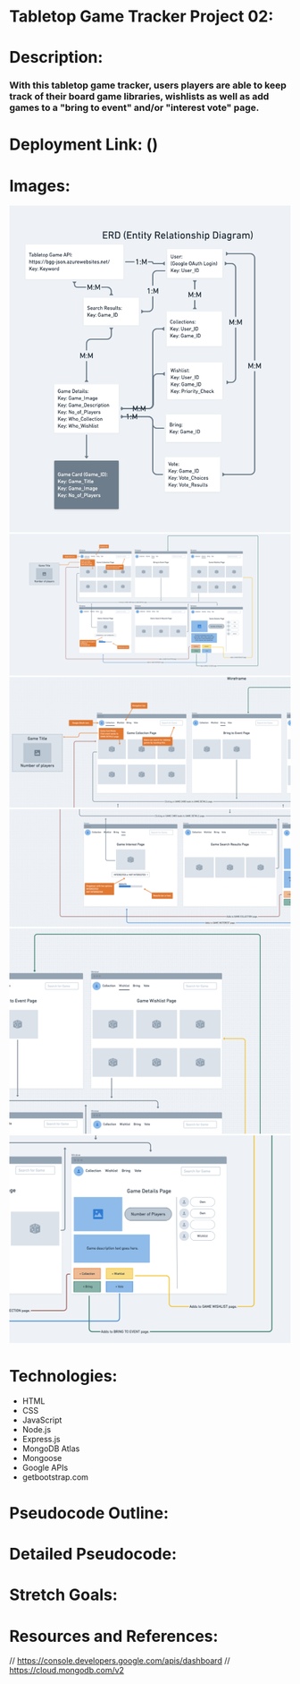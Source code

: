 # Tabletop Game Tracker Project 02:

# Description:
### With this tabletop game tracker, users players are able to keep track of their board game libraries, wishlists as well as add games to a "bring to event" and/or "interest vote" page.

# Deployment Link: ()

# Images:
![Tabletop Game Tracker Project ERD](public/images/readme/erd.png)
![Tabletop Game Tracker Project Wireframe](public/images/readme/wire01.png)
![Tabletop Game Tracker Project Wireframe](public/images/readme/wire02.png)
![Tabletop Game Tracker Project Wireframe](public/images/readme/wire03.png)
![Tabletop Game Tracker Project Wireframe](public/images/readme/wire04.png)
![Tabletop Game Tracker Project Wireframe](public/images/readme/wire05.png)

# Technologies:
- HTML
- CSS
- JavaScript
- Node.js
- Express.js
- MongoDB Atlas
- Mongoose
- Google APIs
- getbootstrap.com

# Pseudocode Outline:


# Detailed Pseudocode:
>

# Stretch Goals:
>

# Resources and References:
// https://console.developers.google.com/apis/dashboard
// https://cloud.mongodb.com/v2